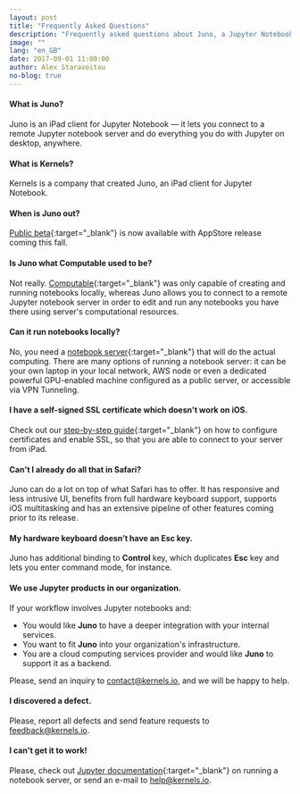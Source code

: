 ```yaml
---
layout: post
title: "Frequently Asked Questions"
description: "Frequently asked questions about Juno, a Jupyter Notebook client for iPad."
image: ""
lang: "en_GB"
date: 2017-09-01 11:00:00
author: Alex Staravoitau
no-blog: true
---
```

#### What is Juno?
Juno is an iPad client for Jupyter Notebook — it lets you connect to a remote Jupyter notebook server and do everything you do with Jupyter on desktop, anywhere.

#### What is Kernels?
Kernels is a company that created Juno, an iPad client for Jupyter Notebook.

#### When is Juno out?
[Public beta](/juno#mce-EMAIL){:target="_blank"} is now available with AppStore release coming this fall.

#### Is Juno what Computable used to be?
Not really. [Computable](http://computableapp.com){:target="_blank"} was only capable of creating and running notebooks locally, whereas Juno allows you to connect to a remote Jupyter notebook server in order to edit and run any notebooks you have there using server's computational resources.

#### Can it run notebooks locally?
No, you need a [notebook server](http://jupyter-notebook.readthedocs.io/en/latest/public_server.html){:target="_blank"} that will do the actual computing. There are many options of running a notebook server: it can be your own laptop in your local network, AWS node or even a dedicated powerful GPU-enabled machine configured as a public server, or accessible via VPN Tunneling.

#### I have a self-signed SSL certificate which doesn't work on iOS.
Check out our [step-by-step guide](/ssl-self-signed-cert){:target="_blank"} on how to configure certificates and enable SSL, so that you are able to connect to your server from iPad.

#### Can't I already do all that in Safari?
Juno can do a lot on top of what Safari has to offer. It has responsive and less intrusive UI, benefits from full hardware keyboard support, supports iOS multitasking and has an extensive pipeline of other features coming prior to its release.

#### My hardware keyboard doesn’t have an Esc key.
Juno has additional binding to **Control** key, which duplicates **Esc** key and lets you enter command mode, for instance.

#### We use Jupyter products in our organization.
If your workflow involves Jupyter notebooks and:
* You would like **Juno** to have a deeper integration with your internal services.
* You want to fit **Juno** into your organization's infrastructure.
* You are a cloud computing services provider and would like **Juno** to support it as a backend.

Please, send an inquiry to [contact@kernels.io](mailto:contact@kernels.io), and we will be happy to help.

#### I discovered a defect.
Please, report all defects and send feature requests to [feedback@kernels.io](mailto:feedback@kernels.io).

#### I can't get it to work!
Please, check out [Jupyter documentation](http://jupyter-notebook.readthedocs.io/en/latest/public_server.html){:target="_blank"} on running a notebook server, or send an e-mail to [help@kernels.io](mailto:help@kernels.io).